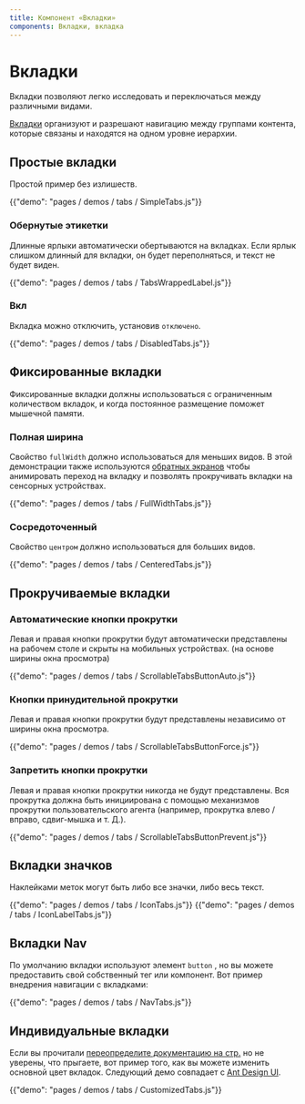 ```yaml
---
title: Компонент «Вкладки»
components: Вкладки, вкладка
---
```

# Вкладки

<p class="description">Вкладки позволяют легко исследовать и переключаться между различными видами.</p>

[Вкладки](https://material.io/design/components/tabs.html) организуют и разрешают навигацию между группами контента, которые связаны и находятся на одном уровне иерархии.

## Простые вкладки

Простой пример без излишеств.

{{"demo": "pages / demos / tabs / SimpleTabs.js"}}

### Обернутые этикетки

Длинные ярлыки автоматически обертываются на вкладках. Если ярлык слишком длинный для вкладки, он будет переполняться, и текст не будет виден.

{{"demo": "pages / demos / tabs / TabsWrappedLabel.js"}}

### Вкл

Вкладка можно отключить, установив `отключено`.

{{"demo": "pages / demos / tabs / DisabledTabs.js"}}

## Фиксированные вкладки

Фиксированные вкладки должны использоваться с ограниченным количеством вкладок, и когда постоянное размещение поможет мышечной памяти.

### Полная ширина

Свойство `fullWidth` должно использоваться для меньших видов. В этой демонстрации также используются [обратных экранов](https://github.com/oliviertassinari/react-swipeable-views) чтобы анимировать переход на вкладку и позволять прокручивать вкладки на сенсорных устройствах.

{{"demo": "pages / demos / tabs / FullWidthTabs.js"}}

### Сосредоточенный

Свойство `центром` должно использоваться для больших видов.

{{"demo": "pages / demos / tabs / CenteredTabs.js"}}

## Прокручиваемые вкладки

### Автоматические кнопки прокрутки

Левая и правая кнопки прокрутки будут автоматически представлены на рабочем столе и скрыты на мобильных устройствах. (на основе ширины окна просмотра)

{{"demo": "pages / demos / tabs / ScrollableTabsButtonAuto.js"}}

### Кнопки принудительной прокрутки

Левая и правая кнопки прокрутки будут представлены независимо от ширины окна просмотра.

{{"demo": "pages / demos / tabs / ScrollableTabsButtonForce.js"}}

### Запретить кнопки прокрутки

Левая и правая кнопки прокрутки никогда не будут представлены. Вся прокрутка должна быть инициирована с помощью механизмов прокрутки пользовательского агента (например, прокрутка влево / вправо, сдвиг-мышка и т. Д.).

{{"demo": "pages / demos / tabs / ScrollableTabsButtonPrevent.js"}}

## Вкладки значков

Наклейками меток могут быть либо все значки, либо весь текст.

{{"demo": "pages / demos / tabs / IconTabs.js"}} {{"demo": "pages / demos / tabs / IconLabelTabs.js"}}

## Вкладки Nav

По умолчанию вкладки используют элемент `button` , но вы можете предоставить свой собственный тег или компонент. Вот пример внедрения навигации с вкладками:

{{"demo": "pages / demos / tabs / NavTabs.js"}}

## Индивидуальные вкладки

Если вы прочитали [переопределите документацию на стр.](/customization/overrides/) но не уверены, что прыгаете, вот пример того, как вы можете изменить основной цвет вкладок. Следующий демо совпадает с [Ant Design UI](https://ant.design/components/tabs/).

{{"demo": "pages / demos / tabs / CustomizedTabs.js"}}